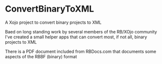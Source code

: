 # ConvertBinaryToXML
A Xojo project to convert binary projects to XML

Baed on long standing work by several members of the RB/XOjo community I've created a small helper apps 
that can convert most, if not all, binary projects to XML

There is a PDF document included from RBDocs.com that documents some aspects of the RBBF (binary) format
